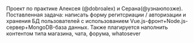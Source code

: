 Проект по практике Алексея (@dobroalex) и Серана(@узнаюпозже). 
Поставленная задача: написать форму регитсриации / авторизации и хранения БД пользователей с использованием Vue.js-фронт+Node.js-сервер+MongoDB-база данных. Также плагируется наполнить контентом типа магазина, чата, форума, whatosever
